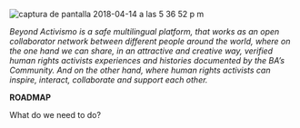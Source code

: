 
![captura de pantalla 2018-04-14 a las 5 36 52 p m](https://user-images.githubusercontent.com/32823481/38769888-7f244cea-400a-11e8-80a7-293dc415c086.png)


_Beyond Activismo is a safe multilingual platform, that works as an open
collaborator network between different people around the world, where on the one
hand we can share, in an attractive and creative way, verified human rights 
activists experiences and histories documented by the BA’s Community. 
And on the other hand, where human rights activists can inspire, interact, collaborate and support each other._


**ROADMAP**

What do we need to do?

